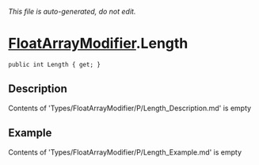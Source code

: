 *This file is auto-generated, do not edit.*

# [FloatArrayModifier](Types/FloatArrayModifier.md).Length
`public int Length { get; }`
## Description
Contents of 'Types/FloatArrayModifier/P/Length_Description.md' is empty
## Example
Contents of 'Types/FloatArrayModifier/P/Length_Example.md' is empty
